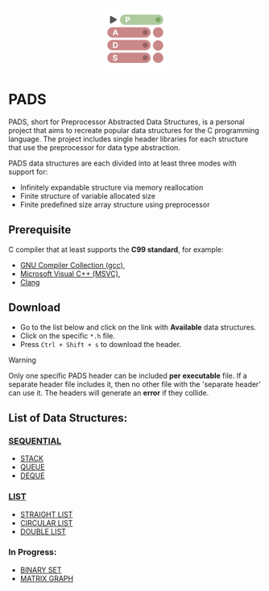 <p align="center">
  <img width="128" align="center" src="/assets/logo.svg">
</p>

# PADS

PADS, short for Preprocessor Abstracted Data Structures, is a personal project that aims to recreate popular data structures for the C programming language. The project includes single header libraries for each structure that use the preprocessor for data type abstraction.

PADS data structures are each divided into at least three modes with support for:

- Infinitely expandable structure via memory reallocation
- Finite structure of variable allocated size
- Finite predefined size array structure using preprocessor

## Prerequisite
C compiler that at least supports the **C99 standard**, for example:
- [GNU Compiler Collection (gcc)](https://gcc.gnu.org), 
- [Microsoft Visual C++ (MSVC)](https://visualstudio.microsoft.com/vs/features/cplusplus/),
- [Clang](https://clang.llvm.org)

## Download
- Go to the list below and click on the link with **Available** data structures.
- Click on the specific ```*.h``` file.
- Press ```Ctrl + Shift + s``` to download the header.

> [!WARNING]
> Only one specific PADS header can be included **per executable** file. If a separate header file includes it, then no other file with the 'separate header' can use it. The headers will generate an **error** if they collide.

## **List of Data Structures:**

### [SEQUENTIAL](https://github.com/TheGAzed/pads/blob/main/source/sequential)
- [STACK](https://github.com/TheGAzed/pads/blob/main/source/sequential/stack)
- [QUEUE](https://github.com/TheGAzed/pads/blob/main/source/sequential/queue)
- [DEQUE](https://github.com/TheGAzed/pads/blob/main/source/sequential/deque)

### [LIST](https://github.com/TheGAzed/pads/blob/main/source/list)
- [STRAIGHT LIST](https://github.com/TheGAzed/pads/blob/main/source/list/straight_list)
- [CIRCULAR LIST](https://github.com/TheGAzed/pads/blob/main/source/list/circular_list)
- [DOUBLE LIST](https://github.com/TheGAzed/pads/blob/main/source/list/double_list)

### **In Progress:**

- [BINARY SET](https://github.com/TheGAzed/pads/blob/main/source/set/binary_set)
- [MATRIX GRAPH](https://github.com/TheGAzed/pads/blob/main/source/graph/matrix_graph)
